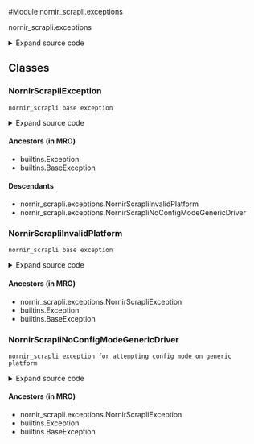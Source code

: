 <link rel="preload stylesheet" as="style" href="https://cdnjs.cloudflare.com/ajax/libs/10up-sanitize.css/11.0.1/sanitize.min.css" integrity="sha256-PK9q560IAAa6WVRRh76LtCaI8pjTJ2z11v0miyNNjrs=" crossorigin>
<link rel="preload stylesheet" as="style" href="https://cdnjs.cloudflare.com/ajax/libs/10up-sanitize.css/11.0.1/typography.min.css" integrity="sha256-7l/o7C8jubJiy74VsKTidCy1yBkRtiUGbVkYBylBqUg=" crossorigin>
<link rel="stylesheet preload" as="style" href="https://cdnjs.cloudflare.com/ajax/libs/highlight.js/10.1.1/styles/github.min.css" crossorigin>
<script defer src="https://cdnjs.cloudflare.com/ajax/libs/highlight.js/10.1.1/highlight.min.js" integrity="sha256-Uv3H6lx7dJmRfRvH8TH6kJD1TSK1aFcwgx+mdg3epi8=" crossorigin></script>
<script>window.addEventListener('DOMContentLoaded', () => hljs.initHighlighting())</script>















#Module nornir_scrapli.exceptions

nornir_scrapli.exceptions

<details class="source">
    <summary>
        <span>Expand source code</span>
    </summary>
    <pre>
        <code class="python">
"""nornir_scrapli.exceptions"""


class NornirScrapliException(Exception):
    """nornir_scrapli base exception"""


class NornirScrapliInvalidPlatform(NornirScrapliException):
    """nornir_scrapli base exception"""


class NornirScrapliNoConfigModeGenericDriver(NornirScrapliException):
    """nornir_scrapli exception for attempting config mode on generic platform"""
        </code>
    </pre>
</details>




## Classes

### NornirScrapliException


```text
nornir_scrapli base exception
```

<details class="source">
    <summary>
        <span>Expand source code</span>
    </summary>
    <pre>
        <code class="python">
class NornirScrapliException(Exception):
    """nornir_scrapli base exception"""
        </code>
    </pre>
</details>


#### Ancestors (in MRO)
- builtins.Exception
- builtins.BaseException
#### Descendants
- nornir_scrapli.exceptions.NornirScrapliInvalidPlatform
- nornir_scrapli.exceptions.NornirScrapliNoConfigModeGenericDriver



### NornirScrapliInvalidPlatform


```text
nornir_scrapli base exception
```

<details class="source">
    <summary>
        <span>Expand source code</span>
    </summary>
    <pre>
        <code class="python">
class NornirScrapliInvalidPlatform(NornirScrapliException):
    """nornir_scrapli base exception"""
        </code>
    </pre>
</details>


#### Ancestors (in MRO)
- nornir_scrapli.exceptions.NornirScrapliException
- builtins.Exception
- builtins.BaseException



### NornirScrapliNoConfigModeGenericDriver


```text
nornir_scrapli exception for attempting config mode on generic platform
```

<details class="source">
    <summary>
        <span>Expand source code</span>
    </summary>
    <pre>
        <code class="python">
class NornirScrapliNoConfigModeGenericDriver(NornirScrapliException):
    """nornir_scrapli exception for attempting config mode on generic platform"""
        </code>
    </pre>
</details>


#### Ancestors (in MRO)
- nornir_scrapli.exceptions.NornirScrapliException
- builtins.Exception
- builtins.BaseException